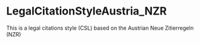 # LegalCitationStyleAustria_NZR
This is a legal citations style (CSL) based on the Austrian Neue Zitierregeln (NZR)
